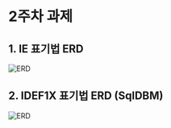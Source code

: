 # 2주차 과제


## 1. IE 표기법 ERD

![ERD](https://user-images.githubusercontent.com/58774316/156563549-e9fb0234-3358-4d07-a7d8-69cc0003ee95.png)

## 2. IDEF1X 표기법 ERD (SqlDBM)

![ERD](https://user-images.githubusercontent.com/58774316/156563692-4a8452f2-dda0-46f7-afd6-e5a21c5f8ab3.png)


